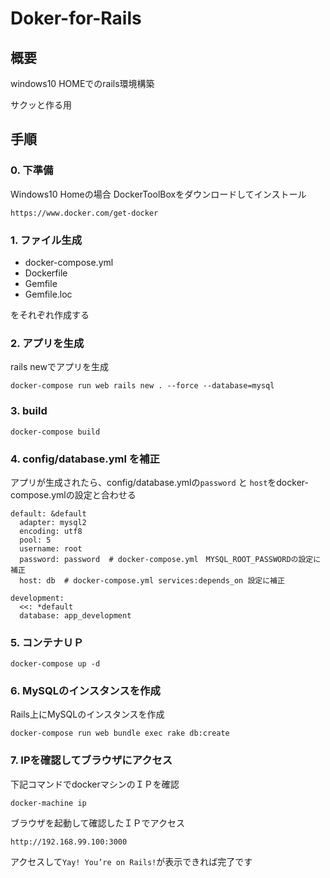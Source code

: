 # Doker-for-Rails
## 概要
windows10 HOMEでのrails環境構築

サクッと作る用

## 手順
### 0. 下準備
Windows10 Homeの場合
DockerToolBoxをダウンロードしてインストール

`https://www.docker.com/get-docker`

### 1. ファイル生成
- docker-compose.yml
- Dockerfile
- Gemfile
- Gemfile.loc

をそれぞれ作成する

### 2. アプリを生成
rails newでアプリを生成

`docker-compose run web rails new . --force --database=mysql`

### 3. build
`docker-compose build`

### 4. config/database.yml を補正
アプリが生成されたら、config/database.ymlの`password` と `host`をdocker-compose.ymlの設定と合わせる

```
default: &default
  adapter: mysql2
  encoding: utf8
  pool: 5
  username: root
  password: password  # docker-compose.yml　MYSQL_ROOT_PASSWORDの設定に補正
  host: db  # docker-compose.yml services:depends_on 設定に補正

development:
  <<: *default
  database: app_development
```

### 5. コンテナＵＰ
`docker-compose up -d`

### 6. MySQLのインスタンスを作成
Rails上にMySQLのインスタンスを作成

`docker-compose run web bundle exec rake db:create`

### 7. IPを確認してブラウザにアクセス
下記コマンドでdockerマシンのＩＰを確認

`docker-machine ip`

ブラウザを起動して確認したＩＰでアクセス

`http://192.168.99.100:3000`

アクセスして`Yay! You’re on Rails!`が表示できれば完了です